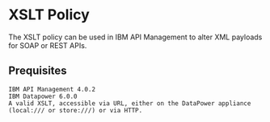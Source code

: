 # XSLT Policy

The XSLT policy can be used in IBM API Management to alter 
XML payloads for SOAP or REST APIs.

## Prequisites

    IBM API Management 4.0.2
    IBM Datapower 6.0.0
    A valid XSLT, accessible via URL, either on the DataPower appliance (local:/// or store:///) or via HTTP.

```
